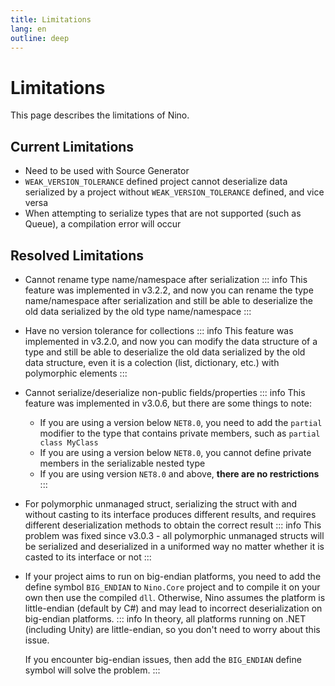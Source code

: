 ```yaml
---
title: Limitations
lang: en
outline: deep
---
```

# Limitations
This page describes the limitations of Nino.

## Current Limitations
- Need to be used with Source Generator
- `WEAK_VERSION_TOLERANCE` defined project cannot deserialize data serialized by a project without `WEAK_VERSION_TOLERANCE` defined, and vice versa
- When attempting to serialize types that are not supported (such as Queue), a compilation error will occur

## Resolved Limitations
- Cannot rename type name/namespace after serialization
    ::: info
    This feature was implemented in v3.2.2, and now you can rename the type name/namespace after serialization and still be able to deserialize the old data serialized by the old type name/namespace
    :::
- Have no version tolerance for collections
    ::: info
    This feature was implemented in v3.2.0, and now you can modify the data structure of a type and still be able to deserialize the old data serialized by the old data structure, even it is a colection (list, dictionary, etc.) with polymorphic elements
    :::
- Cannot serialize/deserialize non-public fields/properties
    ::: info
    This feature was implemented in v3.0.6, but there are some things to note:
    - If you are using a version below `NET8.0`, you need to add the `partial` modifier to the type that contains private members, such as `partial class MyClass`
    - If you are using a version below `NET8.0`, you cannot define private members in the serializable nested type
    - If you are using version `NET8.0` and above, **there are no restrictions**
    :::
- For polymorphic unmanaged struct, serializing the struct with and without casting to its interface produces different results, and requires different deserialization methods to obtain the correct result
    ::: info
    This problem was fixed since v3.0.3 - all polymorphic unmanaged structs will be serialized and deserialized in a uniformed way no matter whether it is casted to its interface or not
    :::
- If your project aims to run on big-endian platforms, you need to add the define symbol `BIG_ENDIAN` to `Nino.Core` project and to compile it on your own then use the compiled `dll`. Otherwise, Nino assumes the platform is little-endian (default by C#) and may lead to incorrect deserialization on big-endian platforms.
    ::: info
    In theory, all platforms running on .NET (including Unity) are little-endian, so you don't need to worry about this issue.

    If you encounter big-endian issues, then add the `BIG_ENDIAN` define symbol will solve the problem.
    :::